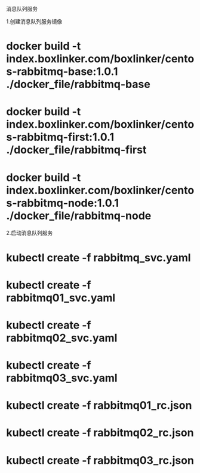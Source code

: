 消息队列服务

1.创建消息队列服务镜像

# docker build -t index.boxlinker.com/boxlinker/centos-rabbitmq-base:1.0.1 ./docker_file/rabbitmq-base
# docker build -t index.boxlinker.com/boxlinker/centos-rabbitmq-first:1.0.1 ./docker_file/rabbitmq-first
# docker build -t index.boxlinker.com/boxlinker/centos-rabbitmq-node:1.0.1 ./docker_file/rabbitmq-node

2.启动消息队列服务

# kubectl create -f rabbitmq_svc.yaml
# kubectl create -f rabbitmq01_svc.yaml
# kubectl create -f rabbitmq02_svc.yaml
# kubectl create -f rabbitmq03_svc.yaml
# kubectl create -f rabbitmq01_rc.json
# kubectl create -f rabbitmq02_rc.json
# kubectl create -f rabbitmq03_rc.json
